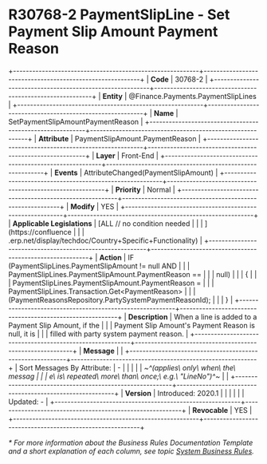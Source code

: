 ﻿---
erp.type: front-end-business-rule
erp.entity: Finance.Payments.PaymentSlipLines
---

# R30768-2 PaymentSlipLine - Set Payment Slip Amount Payment Reason
+----------------------------------------------------------+----------------------------------------------------------+
| **Code**                                                 | 30768-2                                                  |
+----------------------------------------------------------+----------------------------------------------------------+
| **Entity**                                               | @Finance.Payments.PaymentSlipLines                       |
+----------------------------------------------------------+----------------------------------------------------------+
| **Name**                                                 | SetPaymentSlipAmountPaymentReason                        |
+----------------------------------------------------------+----------------------------------------------------------+
| **Attribute**                                            | PaymentSlipAmount.PaymentReason                          |
+----------------------------------------------------------+----------------------------------------------------------+
| **Layer**                                                | Front-End                                                |
+----------------------------------------------------------+----------------------------------------------------------+
| **Events**                                               | AttributeChanged(PaymentSlipAmount)                      |
+----------------------------------------------------------+----------------------------------------------------------+
| **Priority**                                             | Normal                                                   |
+----------------------------------------------------------+----------------------------------------------------------+
| **Modify**                                               | YES                                                      |
+----------------------------------------------------------+----------------------------------------------------------+
| **Applicable Legislations**                              | [ALL // no condition needed                              |
|                                                          | ](https://confluence                                     |
|                                                          | .erp.net/display/techdoc/Country+Specific+Functionality) |
+----------------------------------------------------------+----------------------------------------------------------+
| **Action**                                               | IF (PaymentSlipLines.PaymentSlipAmount != null AND       |
|                                                          | PaymentSlipLines.PaymentSlipAmount.PaymentReason ==      |
|                                                          | null)                                                    |
|                                                          | {                                                        |
|                                                          | PaymentSlipLines.PaymentSlipAmount.PaymentReason =       |
|                                                          | PaymentSlipLines.Transaction.Get\<PaymentReason\>        |
|                                                          | (PaymentReasonsRepository.PartySystemPaymentReasonId);   |
|                                                          | }                                                        |
+----------------------------------------------------------+----------------------------------------------------------+
| **Description**                                          | When a line is added to a Payment Slip Amount, if the    |
|                                                          | Payment Slip Amount\'s Payment Reason is null, it is     |
|                                                          | filled with party system payment reason.                 |
+----------------------------------------------------------+----------------------------------------------------------+
| **Message**                                              |                                                          |
+----------------------------------------------------------+----------------------------------------------------------+
| Sort Messages By Attribute:                              | \-                                                       |
|                                                          |                                                          |
| *~^(applies\ only\ when\ the\ messag                     |                                                          |
| e\ is\ repeated\ more\ than\ once;\ e.g.\ \"LineNo\")^~* |                                                          |
+----------------------------------------------------------+----------------------------------------------------------+
| **Version**                                              | Introduced: 2020.1                                       |
|                                                          |                                                          |
|                                                          | Updated: -                                               |
+----------------------------------------------------------+----------------------------------------------------------+
| **Revocable**                                            | YES                                                      |
+----------------------------------------------------------+----------------------------------------------------------+

*\* For more information about the Business Rules Documentation Template and a short explanation of each column, see
topic [System Business Rules](../templates/template-description-system-business-rules.md).*
